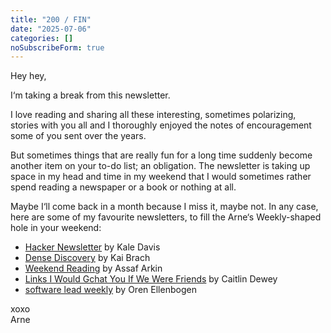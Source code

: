 ```yaml
---
title: "200 / FIN"
date: "2025-07-06"
categories: []
noSubscribeForm: true
---
```


Hey hey,

I‘m taking a break from this newsletter.

I love reading and sharing all these interesting, sometimes polarizing, stories
with you all and I thoroughly enjoyed the notes of encouragement some of you
sent over the years.

But sometimes things that are really fun for a long time suddenly become another
item on your to-do list; an obligation.
The newsletter is taking up space in my head and time in my weekend that I would
sometimes rather spend reading a newspaper or a book or nothing at all.

Maybe I‘ll come back in a month because I miss it, maybe not.
In any case, here are some of my favourite newsletters, to fill the
Arne‘s Weekly-shaped hole in your weekend:

* [Hacker Newsletter](https://hackernewsletter.com) by Kale Davis
* [Dense Discovery](https://www.densediscovery.com) by Kai Brach
* [Weekend Reading](https://labnotes.org) by Assaf Arkin
* [Links I Would Gchat You If We Were Friends](https://linksiwouldgchatyou.substack.com) by Caitlin Dewey
* [software lead weekly](https://softwareleadweekly.com) by Oren Ellenbogen

xoxo<br>
Arne
